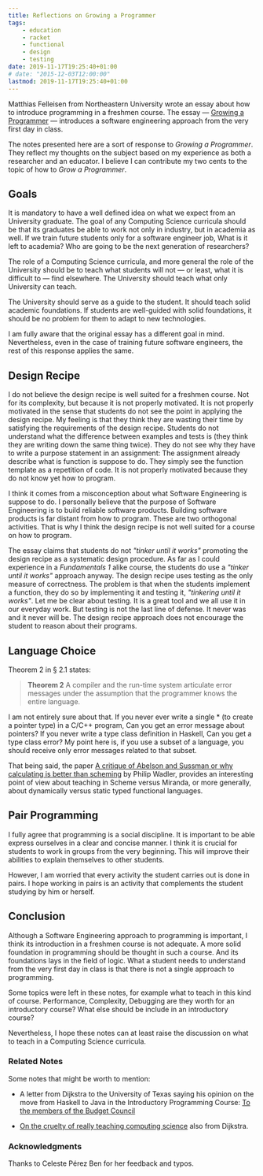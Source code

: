 ```yaml
---
title: Reflections on Growing a Programmer
tags:
    - education
    - racket
    - functional
    - design
    - testing
date: 2019-11-17T19:25:40+01:00
# date: "2015-12-03T12:00:00"
lastmod: 2019-11-17T19:25:40+01:00
---
```


Matthias Felleisen from Northeastern University wrote an essay about how to introduce programming in a freshmen course.
The essay &mdash;
[Growing a Programmer](http://www.ccs.neu.edu/home/matthias/Thoughts/Growing_a_Programmer.html) &mdash; introduces a software engineering approach from the very first day in class.

The notes presented here are a sort of response to *Growing a Programmer*.
They reflect my thoughts on the subject based on my experience as both a researcher and an educator.
I believe I can contribute my two cents to the topic of how to *Grow a Programmer*.

## Goals

It is mandatory to have a well defined idea on what we expect from an University graduate.
The goal of any Computing Science curricula should be that its graduates be able to work not only in industry, but in academia as well.
If we train future students only for a software engineer job, What is it left to academia?
Who are going to be the next generation of researchers?

The role of a Computing Science curricula, and more general the role of the University should be to teach what students will not &mdash; or least, what it is difficult to &mdash; find elsewhere.
The University should teach what only University can teach.

The University should serve as a guide to the student.
It should teach solid academic foundations.
If students are well-guided with solid foundations, it should be no problem for them to adapt to new technologies.

I am fully aware that the original essay has a different goal in mind.
Nevertheless, even in the case of training future software engineers, the rest of this response applies the same.

## Design Recipe

I do not believe the design recipe is well suited for a freshmen course.
Not for its complexity, but because it is not properly motivated.
It is not properly motivated in the sense that students do not see the point in applying the design recipe.
My feeling is that they think they are wasting their time by satisfying the requirements of the design recipe.
Students do not understand what the difference between examples and tests is (they think they are writing down the same thing twice).
They do not see why they have to write a purpose statement in an assignment: The assignment already describe what is function is suppose to do.
They simply see the function template as a repetition of code.
It is not properly motivated because they do not know yet how to program.

I think it comes from a misconception about what Software Engineering is suppose to do.
I personally believe that the purpose of Software Engineering is to build reliable software products.
Building software products is far distant from how to program.
These are two orthogonal activities.
That is why I think the design recipe is not well suited for a course on how to program.

The essay claims that students do not *"tinker until it works"* promoting the design recipe as a systematic design procedure.
As far as I could experience in a *Fundamentals 1* alike course, the students do use a *"tinker until it works"* approach anyway.
The design recipe uses testing as the only measure of correctness.
The problem is that when the students implement a function, they do so by implementing it and testing it, *"tinkering until it works"*.
Let me be clear about testing.
It is a great tool and we all use it in our everyday work.
But testing is not the last line of defense.
It never was and it never will be.
The design recipe approach does not encourage the student to reason about their programs.

## Language Choice

Theorem 2 in &sect; 2.1 states:

> **Theorem 2** A compiler and the run-time system articulate error messages under the assumption that the programmer knows the entire language.

I am not entirely sure about that.
If you never ever write a single * (to create a pointer type) in a C/C++ program, Can you get an error message about pointers?
If you never write a type class definition in Haskell, Can you get a type class error?
My point here is, if you use a subset of a language, you should receive only error messages related to that subset.

That being said, the paper [A critique of Abelson and Sussman or why calculating is better than scheming](http://www.cs.kent.ac.uk/people/staff/dat/miranda/wadler87.pdf) by Philip Wadler, provides an interesting point of view about teaching in Scheme versus Miranda, or more generally, about dynamically versus static typed functional languages.

## Pair Programming

I fully agree that programming is a social discipline.
It is important to be able express ourselves in a clear and concise manner.
I think it is crucial for students to work in groups from the very beginning.
This will improve their abilities to explain themselves to other students.

However, I am worried that every activity the student carries out is done in pairs.
I hope working in pairs is an activity that complements the student studying by him or herself.

## Conclusion

Although a Software Engineering approach to programming is important, I think its introduction in a freshmen course is not adequate.
A more solid foundation in programming should be thought in such a course.
And its foundations lays in the field of logic.
What a student needs to understand from the very first day in class is that there is not a single approach to programming.

Some topics were left in these notes, for example what to teach in this kind of course.
Performance, Complexity, Debugging are they worth for an introductory course?
What else should be include in an introductory course?

Nevertheless, I hope these notes can at least raise the discussion on what to teach in a Computing Science curricula.

### Related Notes

Some notes that might be worth to mention:

* A letter from Dijkstra to the University of Texas saying his opinion on the move from Haskell to Java in the Introductory Programming Course:
[To the members of the Budget Council](http://www.cs.utexas.edu/users/EWD/OtherDocs/To%20the%20Budget%20Council%20concerning%20Haskell.pdf)

* [On the cruelty of really teaching computing science](http://www.cs.utexas.edu/~EWD/transcriptions/EWD10xx/EWD1036.html) also from Dijkstra.

### Acknowledgments

Thanks to Celeste Pérez Ben for her feedback and typos.
